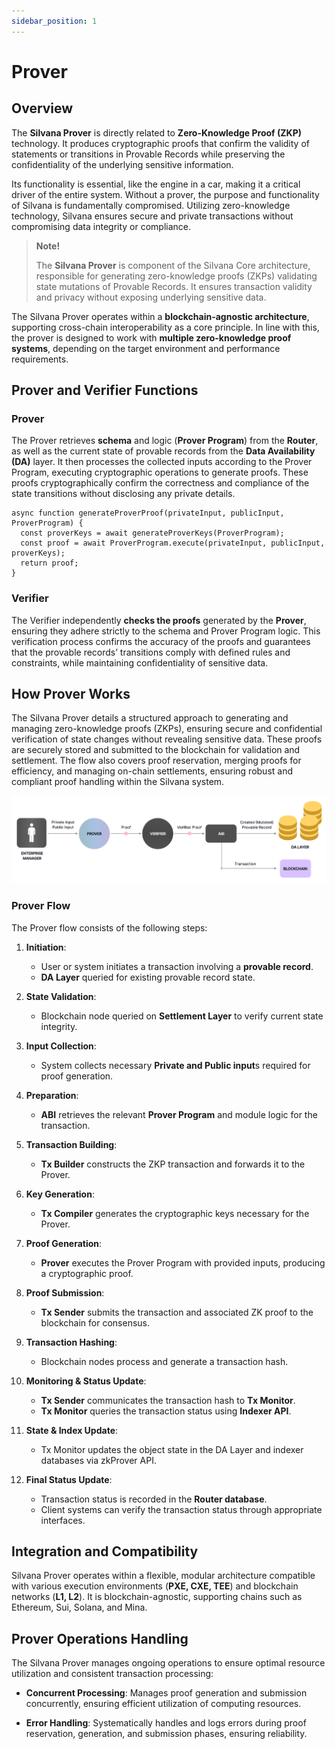 ```yaml
---
sidebar_position: 1
---
```


# Prover
## Overview
The **Silvana Prover** is directly related to **Zero-Knowledge Proof (ZKP)** technology. It produces cryptographic proofs that confirm the validity of statements or transitions in Provable Records while preserving the confidentiality of the underlying sensitive information. 

Its functionality is essential, like the engine in a car, making it a critical driver of the entire system. Without a prover, the purpose and functionality of Silvana is fundamentally compromised. Utilizing zero-knowledge technology, Silvana ensures secure and private transactions without compromising data integrity or compliance.


> **Note!**  
>
> The **Silvana Prover** is component of the Silvana Core architecture, responsible for generating zero-knowledge proofs (ZKPs) validating state mutations of Provable Records. It ensures transaction validity and privacy without exposing underlying sensitive data.

The Silvana Prover operates within a **blockchain-agnostic architecture**, supporting cross-chain interoperability as a core principle. In line with this, the prover is designed to work with **multiple zero-knowledge proof systems**, depending on the target environment and performance requirements.

## Prover and Verifier Functions
### Prover
The Prover retrieves **schema** and logic (**Prover Program**) from the **Router**, as well as the current state of provable records from the **Data Availability (DA)** layer. It then processes the collected inputs according to the Prover Program, executing cryptographic operations to generate proofs. These proofs cryptographically confirm the correctness and compliance of the state transitions without disclosing any private details.

```
async function generateProverProof(privateInput, publicInput, ProverProgram) {
  const proverKeys = await generateProverKeys(ProverProgram);
  const proof = await ProverProgram.execute(privateInput, publicInput, proverKeys);
  return proof;
}
```

### Verifier
The Verifier independently **checks the proofs** generated by the **Prover**, ensuring they adhere strictly to the schema and Prover Program logic. This verification process confirms the accuracy of the proofs and guarantees that the provable records’ transitions comply with defined rules and constraints, while maintaining confidentiality of sensitive data.

## How Prover Works

The Silvana Prover details a structured approach to generating and managing zero-knowledge proofs (ZKPs), ensuring secure and confidential verification of state changes without revealing sensitive data. These proofs are securely stored and submitted to the blockchain for validation and settlement. The flow also covers proof reservation, merging proofs for efficiency, and managing on-chain settlements, ensuring robust and compliant proof handling within the Silvana system.

![Silvana Prover Flow](../img/prover-flow.png)
 
 ### Prover Flow
The Prover flow consists of the following steps:

1. **Initiation**:
   - User or system initiates a transaction involving a **provable record**.
   - **DA Layer** queried for existing provable record state.

2. **State Validation**:
   - Blockchain node queried on **Settlement Layer** to verify current state integrity.

3. **Input Collection**:
   - System collects necessary **Private and Public input**s required for proof generation.

4. **Preparation**:
   - **ABI** retrieves the relevant **Prover Program** and module logic for the transaction.

5. **Transaction Building**:
   - **Tx Builder** constructs the ZKP transaction and forwards it to the Prover.

6. **Key Generation**:
   - **Tx Compiler** generates the cryptographic keys necessary for the Prover.

7. **Proof Generation**:
   - **Prover** executes the Prover Program with provided inputs, producing a cryptographic proof.

8. **Proof Submission**:
   - **Tx Sender** submits the transaction and associated ZK proof to the blockchain for consensus.

9. **Transaction Hashing**:
   - Blockchain nodes process and generate a transaction hash.

10. **Monitoring & Status Update**:
    - **Tx Sender** communicates the transaction hash to **Tx Monitor**.
    - **Tx Monitor** queries the transaction status using **Indexer API**.

11. **State & Index Update**:
    - Tx Monitor updates the object state in the DA Layer and indexer databases via zkProver API.

12. **Final Status Update**:
    - Transaction status is recorded in the **Router database**.
    - Client systems can verify the transaction status through appropriate interfaces.


## Integration and Compatibility

Silvana Prover operates within a flexible, modular architecture compatible with various execution environments (**PXE, CXE, TEE**) and blockchain networks (**L1, L2**). It is blockchain-agnostic, supporting chains such as Ethereum, Sui, Solana, and Mina.

## Prover Operations Handling

The Silvana Prover manages ongoing operations to ensure optimal resource utilization and consistent transaction processing:

* **Concurrent Processing**: Manages proof generation and submission concurrently, ensuring efficient utilization of computing resources.

* **Error Handling**: Systematically handles and logs errors during proof reservation, generation, and submission phases, ensuring reliability.


